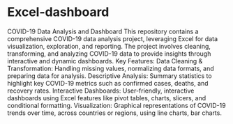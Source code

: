 # Excel-dashboard
COVID-19 Data Analysis and Dashboard This repository contains a comprehensive COVID-19 data analysis project, leveraging Excel for data visualization, exploration, and reporting. The project involves cleaning, transforming, and analyzing COVID-19 data to provide insights through interactive and dynamic dashboards.
Key Features:
Data Cleaning & Transformation: Handling missing values, normalizing data formats, and preparing data for analysis.
Descriptive Analysis: Summary statistics to highlight key COVID-19 metrics such as confirmed cases, deaths, and recovery rates.
Interactive Dashboards: User-friendly, interactive dashboards using Excel features like pivot tables, charts, slicers, and conditional formatting.
Visualization: Graphical representations of COVID-19 trends over time, across countries or regions, using line charts, bar charts.
